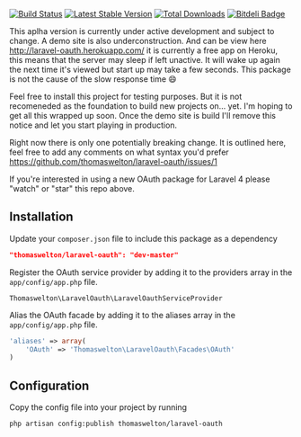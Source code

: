 [![Build Status](https://travis-ci.org/thomaswelton/laravel-oauth.png?branch=master)](https://travis-ci.org/thomaswelton/laravel-oauth)
[![Latest Stable Version](https://poser.pugx.org/thomaswelton/laravel-oauth/v/stable.png)](https://packagist.org/packages/thomaswelton/laravel-oauth)
[![Total Downloads](https://poser.pugx.org/thomaswelton/laravel-oauth/downloads.png)](https://packagist.org/packages/thomaswelton/laravel-oauth)
[![Bitdeli Badge](https://d2weczhvl823v0.cloudfront.net/thomaswelton/laravel-oauth/trend.png)](https://bitdeli.com/free "Bitdeli Badge")

This aplha version is currently under active development and subject to change.
A demo site is also underconstruction. And can be view here http://laravel-oauth.herokuapp.com/ it is currently a free app on Heroku, this means that the server may sleep if left unactive. It will wake up again the next time it's viewed but start up may take a few seconds. This package is not the cause of the slow response time :smile:

Feel free to install this project for testing purposes. But it is not recomeneded as the foundation to build new projects on... yet.
I'm hoping to get all this wrapped up soon. Once the demo site is build I'll remove this notice and let you start playing in production.

Right now there is only one potentially breaking change. It is outlined here, feel free to add any comments on what syntax you'd prefer https://github.com/thomaswelton/laravel-oauth/issues/1

If you're interested in using a new OAuth package for Laravel 4 please "watch" or "star" this repo above.

## Installation

Update your `composer.json` file to include this package as a dependency
```json
"thomaswelton/laravel-oauth": "dev-master"
```

Register the OAuth service provider by adding it to the providers array in the `app/config/app.php` file.
```
Thomaswelton\LaravelOauth\LaravelOauthServiceProvider
```

Alias the OAuth facade by adding it to the aliases array in the `app/config/app.php` file.
```php
'aliases' => array(
	'OAuth' => 'Thomaswelton\LaravelOauth\Facades\OAuth'
)
```

## Configuration

Copy the config file into your project by running
```
php artisan config:publish thomaswelton/laravel-oauth
```
